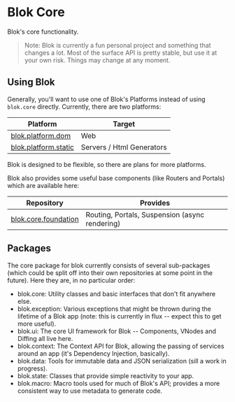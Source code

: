 Blok Core
=========

Blok's core functionality.

> Note: Blok is currently a fun personal project and something that changes a lot. Most of the surface API is pretty stable, but use it at your own risk. Things may change at any moment.

Using Blok
----------

Generally, you'll want to use one of Blok's Platforms instead of using `blok.core` directly. Currently, there are two platforms:

| Platform             | Target                    |
|----------------------|---------------------------|
| [blok.platform.dom](https://github.com/blok-ui/blok.platform.dom) | Web                       |
| [blok.platform.static](https://github.com/blok-ui/blok.platform.static) | Servers / Html Generators |

Blok is designed to be flexible, so there are plans for more platforms.

Blok also provides some useful base components (like Routers and Portals) which are available here:

| Repository | Provides |
|------------|----------|
| [blok.core.foundation](https://github.com/blok-ui/blok.core.foundation) | Routing, Portals, Suspension (async rendering) |


Packages
--------

The core package for blok currently consists of several sub-packages (which could be split off into their own repositories at some point in the future). Here they are, in no particular order:

- blok.core: Utility classes and basic interfaces that don't fit anywhere else.
- blok.exception: Various exceptions that might be thrown during the lifetime of a Blok app (note: this is currently in flux -- expect this to get more useful).
- blok.ui: The core UI framework for Blok -- Components, VNodes and Diffing all live here.
- blok.context: The Context API for Blok, allowing the passing of services around an app (it's Dependency Injection, basically).
- blok.data: Tools for immutable data and JSON serialization (sill a work in progress).
- blok.state: Classes that provide simple reactivity to your app.
- blok.macro: Macro tools used for much of Blok's API; provides a more consistent way to use metadata to generate code. 

